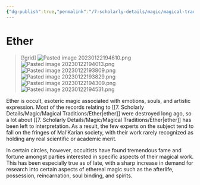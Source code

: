 ```yaml
---
{"dg-publish":true,"permalink":"/7-scholarly-details/magic/magical-traditions/ether/","noteIcon":""}
---
```


# Ether

>[!grid]
>![Pasted image 20230122194610.png](/img/user/x.%20Assets/Attachments/Pasted%20image%2020230122194610.png)
>![Pasted image 20230122194013.png](/img/user/x.%20Assets/Attachments/Pasted%20image%2020230122194013.png)
>![Pasted image 20230122193809.png](/img/user/x.%20Assets/Attachments/Pasted%20image%2020230122193809.png)
>![Pasted image 20230122193829.png](/img/user/x.%20Assets/Attachments/Pasted%20image%2020230122193829.png)
>![Pasted image 20230122194309.png](/img/user/x.%20Assets/Attachments/Pasted%20image%2020230122194309.png)
>![Pasted image 20230122194531.png](/img/user/x.%20Assets/Attachments/Pasted%20image%2020230122194531.png)

Ether is occult, esoteric magic associated with emotions, souls, and artistic expression. Most of the records relating to [[7. Scholarly Details/Magic/Magical Traditions/Ether\|ether]] were destroyed long ago, so a lot about [[7. Scholarly Details/Magic/Magical Traditions/Ether\|ether]] has been left to interpretation. As a result, the few experts on the subject tend to fall on the fringes of Mal’Karian society, with their work rarely recognized as holding any real scientific or academic merit. 

In certain circles, however, occultists have found tremendous fame and fortune amongst parties interested in specific aspects of their magical work. This has been especially true as of late, with a sharp increase in demand for research into certain aspects of ethereal magic such as the afterlife, possession, reincarnation, soul binding, and spirits.

